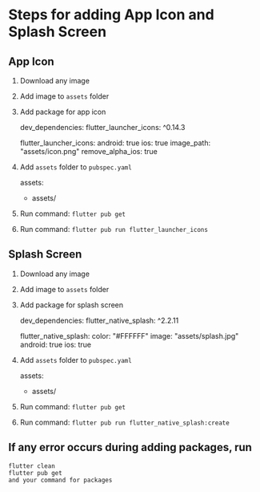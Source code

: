 # Steps for adding App Icon and Splash Screen

## App Icon

1. Download any image
2. Add image to `assets` folder
3. Add package for app icon

    dev_dependencies:
    flutter_launcher_icons: ^0.14.3

    flutter_launcher_icons:
    android: true
    ios: true
    image_path: "assets/icon.png"
    remove_alpha_ios: true

4. Add `assets` folder to `pubspec.yaml`

    assets:
      - assets/

5. Run command: `flutter pub get`
6. Run command: `flutter pub run flutter_launcher_icons`

## Splash Screen

1. Download any image
2. Add image to `assets` folder
3. Add package for splash screen

    dev_dependencies:
    flutter_native_splash: ^2.2.11

    flutter_native_splash:
    color: "#FFFFFF"
    image: "assets/splash.jpg"
    android: true
    ios: true

4. Add `assets` folder to `pubspec.yaml`

    assets:
      - assets/

5. Run command: `flutter pub get`
6. Run command: `flutter pub run flutter_native_splash:create`

## If any error occurs during adding packages, run

    flutter clean
    flutter pub get
    and your command for packages

